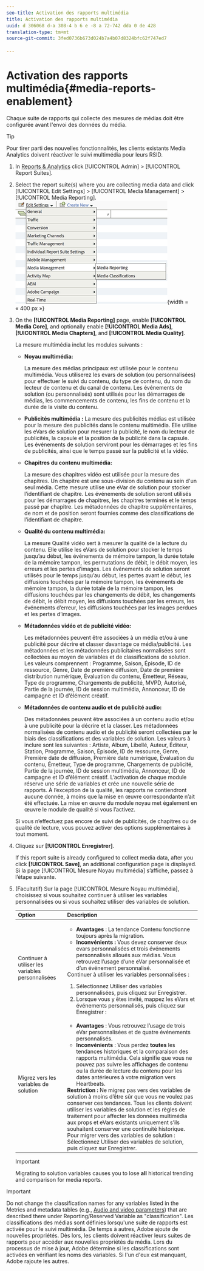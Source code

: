 ```yaml
---
seo-title: Activation des rapports multimédia
title: Activation des rapports multimédia
uuid: d 306068 d-a 308-4 b 6 e -8 a 72-742 dda 0 de 428
translation-type: tm+mt
source-git-commit: 3fed0736b673d024b7a4b07d8324bfc62f747ed7

---
```



# Activation des rapports multimédia{#media-reports-enablement}

Chaque suite de rapports qui collecte des mesures de médias doit être configurée avant l'envoi des données du média.

>[!TIP]
>
>Pour tirer parti des nouvelles fonctionnalités, les clients existants Media Analytics doivent réactiver le suivi multimédia pour leurs RSID.

1. In [Reports &amp; Analytics](https://my.omniture.com/login/) click [!UICONTROL Admin] &gt; [!UICONTROL Report Suites].
1. Select the report suite(s) where you are collecting media data and click [!UICONTROL Edit Settings] &gt; [!UICONTROL Media Management] &gt; [!UICONTROL Media Reporting].
   ![](assets/media-reporting.png){width = « 400 px »}

1. On the **[!UICONTROL Media Reporting]** page, enable **[!UICONTROL Media Core]**, and optionally enable **[!UICONTROL Media Ads]**, **[!UICONTROL Media Chapters]**, and **[!UICONTROL Media Quality]**.

   La mesure multimédia inclut les modules suivants :

   * **Noyau multimédia:**

      La mesure des médias principaux est utilisée pour le contenu multimédia. Vous utiliserez les evars de solution (ou personnalisées) pour effectuer le suivi du contenu, du type de contenu, du nom du lecteur de contenu et du canal de contenu. Les événements de solution (ou personnalisés) sont utilisés pour les démarrages de médias, les commencements de contenu, les fins de contenu et la durée de la visite du contenu.

   * **Publicités multimédia :** La mesure des publicités médias est utilisée pour la mesure des publicités dans le contenu multimédia. Elle utilise les eVars de solution pour mesurer la publicité, le nom du lecteur de publicités, la capsule et la position de la publicité dans la capsule. Les événements de solution serviront pour les démarrages et les fins de publicités, ainsi que le temps passé sur la publicité et la vidéo.
   * **Chapitres du contenu multimédia:**

      La mesure des chapitres vidéo est utilisée pour la mesure des chapitres. Un chapitre est une sous-division du contenu au sein d'un seul média. Cette mesure utilise une eVar de solution pour stocker l’identifiant de chapitre. Les événements de solution seront utilisés pour les démarrages de chapitres, les chapitres terminés et le temps passé par chapitre. Les métadonnées de chapitre supplémentaires, de nom et de position seront fournies comme des classifications de l’identifiant de chapitre.

   * **Qualité du contenu multimédia:**

      La mesure Qualité vidéo sert à mesurer la qualité de la lecture du contenu. Elle utilise les eVars de solution pour stocker le temps jusqu’au début, les événements de mémoire tampon, la durée totale de la mémoire tampon, les permutations de débit, le débit moyen, les erreurs et les pertes d’images. Les événements de solution seront utilisés pour le temps jusqu’au début, les pertes avant le début, les diffusions touchées par la mémoire tampon, les événements de mémoire tampon, la durée totale de la mémoire tampon, les diffusions touchées par les changements de débit, les changements de débit, le débit moyen, les diffusions touchées par les erreurs, les événements d’erreur, les diffusions touchées par les images perdues et les pertes d’images.

   * **Métadonnées vidéo et de publicité vidéo:**

      Les métadonnées peuvent être associées à un média et/ou à une publicité pour décrire et classer davantage ce média/publicité. Les métadonnées et les métadonnées publicitaires normalisées sont collectées au moyen de variables et de classifications de solution. Les valeurs comprennent : Programme, Saison, Épisode, ID de ressource, Genre, Date de première diffusion, Date de première distribution numérique, Évaluation du contenu, Émetteur, Réseau, Type de programme, Chargements de publicité, MVPD, Autorisé, Partie de la journée, ID de session multimédia, Annonceur, ID de campagne et ID d’élément créatif.

   * **Métadonnées de contenu audio et de publicité audio:**

      Des métadonnées peuvent être associées à un contenu audio et/ou à une publicité pour la décrire et la classer. Les métadonnées normalisées de contenu audio et de publicité seront collectées par le biais des classifications et des variables de solution. Les valeurs à inclure sont les suivantes : Artiste, Album, Libellé, Auteur, Éditeur, Station, Programme, Saison, Épisode, ID de ressource, Genre, Première date de diffusion, Première date numérique, Évaluation du contenu, Émetteur, Type de programme, Chargements de publicité, Partie de la journée, ID de session multimédia, Annonceur, ID de campagne et ID d’élément créatif.
   L’activation de chaque module réserve une série de variables et crée une nouvelle série de rapports. À l’exception de la qualité, les rapports ne contiendront aucune donnée, à moins que la mise en œuvre correspondante n’ait été effectuée. La mise en œuvre du module noyau met également en œuvre le module de qualité si vous l’activez.

   Si vous n’effectuez pas encore de suivi de publicités, de chapitres ou de qualité de lecture, vous pouvez activer des options supplémentaires à tout moment.

1. Cliquez sur **[!UICONTROL Enregistrer]**.

   If this report suite is already configured to collect media data, after you click **[!UICONTROL Save]**, an additional configuration page is displayed. Si la page [!UICONTROL Mesure Noyau multimédia] s’affiche, passez à l’étape suivante.

1. (Facultatif) Sur la page [!UICONTROL Mesure Noyau multimédia], choisissez si vous souhaitez continuer à utiliser les variables personnalisées ou si vous souhaitez utiliser des variables de solution.

   | Option | Description |
   | --- | --- |
   | Continuer à utiliser les variables personnalisées | <ul> <li> **Avantages** : La tendance Contenu fonctionne toujours après la migration. </li> <li> **Inconvénients :** Vous devez conserver deux evars personnalisées et trois événements personnalisés alloués aux médias. Vous retrouvez l’usage d’une eVar personnalisée et d’un événement personnalisé. </li> </ul> Continuer à utiliser les variables personnalisées : <ol> <li>Sélectionnez Utiliser des variables personnalisées, puis cliquez sur Enregistrer. </li> <li>Lorsque vous y êtes invité, mappez les eVars et événements personnalisés, puis cliquez sur Enregistrer : </li> </ol> |
   | Migrez vers les variables de solution | <ul> <li> **Avantages** : Vous retrouvez l’usage de trois eVar personnalisées et de quatre événements personnalisés. </li> <li> **Inconvénients** : Vous perdez **toutes** les tendances historiques et la comparaison des rapports multimédia. Cela signifie que vous ne pouvez pas suivre les affichages de contenu ou la durée de lecture du contenu pour les dates antérieures à votre migration vers Heartbeats. </li> </ul> **Restriction :** Ne migrez pas vers des variables de solution à moins d’être sûr que vous ne voulez pas conserver ces tendances. Tous les clients doivent utiliser les variables de solution et les règles de traitement pour affecter les données multimédia aux props et eVars existants uniquement s’ils souhaitent conserver une continuité historique. Pour migrer vers des variables de solution : Sélectionnez Utiliser des variables de solution, puis cliquez sur Enregistrer. |

   >[!IMPORTANT]
   >
   >Migrating to solution variables causes you to lose **all** historical trending and comparison for media reports.

>[!IMPORTANT]
>
>Do not change the classification names for any variables listed in the Metrics and metadata tables (e.g., [Audio and video parameters](../metrics-and-metadata/audio-video-parameters.md)) that are described there under Reporting/Reserved Variable as "classification". Les classifications des médias sont définies lorsqu'une suite de rapports est activée pour le suivi multimédia. De temps à autres, Adobe ajoute de nouvelles propriétés. Dès lors, les clients doivent réactiver leurs suites de rapports pour accéder aux nouvelles propriétés du média. Lors du processus de mise à jour, Adobe détermine si les classifications sont activées en vérifiant les noms des variables. Si l'un d'eux est manquant, Adobe rajoute les autres.
